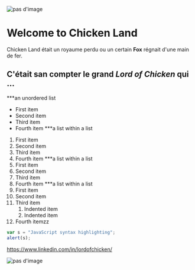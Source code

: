 ![pas d'image](https://images-wixmp-ed30a86b8c4ca887773594c2.wixmp.com/f/f353481d-6c8f-4c43-b850-b0596a511e6d/d8fqg6y-f584bff9-7641-4f56-9e04-f594c505d800.jpg/v1/fill/w_1024,h_904,q_75,strp/i_am_the_chicken_lord__by_dalekandra_d8fqg6y-fullview.jpg?token=eyJ0eXAiOiJKV1QiLCJhbGciOiJIUzI1NiJ9.eyJzdWIiOiJ1cm46YXBwOiIsImlzcyI6InVybjphcHA6Iiwib2JqIjpbW3siaGVpZ2h0IjoiPD05MDQiLCJwYXRoIjoiXC9mXC9mMzUzNDgxZC02YzhmLTRjNDMtYjg1MC1iMDU5NmE1MTFlNmRcL2Q4ZnFnNnktZjU4NGJmZjktNzY0MS00ZjU2LTllMDQtZjU5NGM1MDVkODAwLmpwZyIsIndpZHRoIjoiPD0xMDI0In1dXSwiYXVkIjpbInVybjpzZXJ2aWNlOmltYWdlLm9wZXJhdGlvbnMiXX0.__sPzlWR3mrKY6ZNP3YzqOQ7Xs8mY0C-wbvV9c7LDuA)

# Welcome to Chicken Land
Chicken Land était un royaume perdu ou un certain **Fox** régnait d'une main de fer.
## C'était san compter le grand  *Lord of Chicken* qui ...

***an unordered list
- First item
- Second item
- Third item
- Fourth item
***a list within a list
1. First item
8. Second item
3. Third item
5. Fourth item
***a list within a list
1. First item
1. Second item
1. Third item
1. Fourth item
***a list within a list
1. First item
2. Second item
3. Third item
    1. Indented item
    2. Indented item
4. Fourth itemzz

```javascript
var s = "JavaScript syntax highlighting";
alert(s);
```

https://www.linkedin.com/in/lordofchicken/

![pas d'image](https://f.hellowork.com/blogdumoderateur/2013/02/gif-anime.gif)
